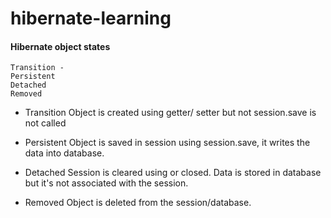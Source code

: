 # hibernate-learning

#### Hibernate object states
```
Transition - 
Persistent
Detached
Removed
```
- Transition
  Object is created using getter/ setter but not session.save is not called

- Persistent
  Object is saved in session using session.save, it writes the data into database.

- Detached
  Session is cleared using or closed. Data is stored in database but it's not associated with the session.

- Removed
  Object is deleted from the session/database.
